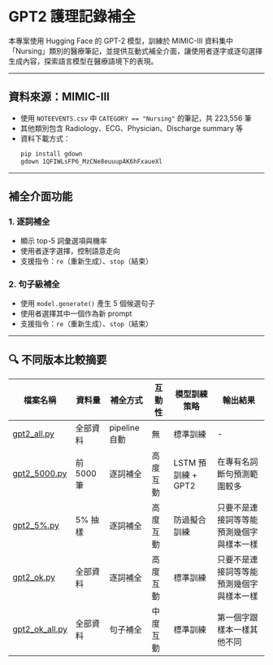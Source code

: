 # GPT2 護理記錄補全

本專案使用 Hugging Face 的 GPT-2 模型，訓練於 MIMIC-III 資料集中「Nursing」類別的醫療筆記，並提供互動式補全介面，讓使用者逐字或逐句選擇生成內容，探索語言模型在醫療語境下的表現。

---

## 資料來源：MIMIC-III

- 使用 `NOTEEVENTS.csv` 中 `CATEGORY == "Nursing"` 的筆記，共 223,556 筆  
- 其他類別包含 Radiology、ECG、Physician、Discharge summary 等  
- 資料下載方式：  
  ```bash
  pip install gdown  
  gdown 1QFIWLsFP6_MzCNe8euuupAK6hFxaueXl
  ```

---

## 補全介面功能

### 1. 逐詞補全

- 顯示 top-5 詞彙選項與機率  
- 使用者逐字選擇，控制語意走向  
- 支援指令：`re`（重新生成）、`stop`（結束）

### 2. 句子級補全

- 使用 `model.generate()` 產生 5 個候選句子  
- 使用者選擇其中一個作為新 prompt  
- 支援指令：`re`（重新生成）、`stop`（結束）

---

## 🔍 不同版本比較摘要

| 檔案名稱       | 資料量     | 補全方式     | 互動性     | 模型訓練策略       | 輸出結果           | 
|----------------|------------|--------------|------------|--------------------|--------------------|
| [gpt2_all.py](https://github.com/marcoleung052/NursingRecordCompletion_train/blob/bdd58bcc5b37a6d8cee679fca3fa03ec33e8b781/step1/gpt2_all.py "游標顯示")      | 全部資料   | pipeline 自動 | 無         | 標準訓練           | - | 
| [gpt2_5000.py](https://github.com/marcoleung052/NursingRecordCompletion_train/blob/bdd58bcc5b37a6d8cee679fca3fa03ec33e8b781/step1/gpt2_5000.py "游標顯示")    | 前 5000 筆 | 逐詞補全     | 高度互動   | LSTM 預訓練 + GPT2 | 在專有名詞斷句預測範圍較多 |  
| [gpt2_5%.py](https://github.com/marcoleung052/NursingRecordCompletion_train/blob/bdd58bcc5b37a6d8cee679fca3fa03ec33e8b781/step1/gpt2_5%25.py "游標顯示")      | 5% 抽樣    | 逐詞補全     | 高度互動   | 防過擬合訓練       | 只要不是連接詞等等能預測幾個字與樣本一樣 | 
| [gpt2_ok.py](https://github.com/marcoleung052/NursingRecordCompletion_train/blob/bdd58bcc5b37a6d8cee679fca3fa03ec33e8b781/step1/gpt2_ok.py "游標顯示")      | 全部資料   | 逐詞補全     | 高度互動   | 標準訓練           | 只要不是連接詞等等能預測幾個字與樣本一樣 |
| [gpt2_ok_all.py](https://github.com/marcoleung052/NursingRecordCompletion_train/blob/bdd58bcc5b37a6d8cee679fca3fa03ec33e8b781/step1/gpt2_ok_all.py "游標顯示")  | 全部資料   | 句子補全     | 中度互動   | 標準訓練           | 第一個字跟樣本一樣其他不同 |
